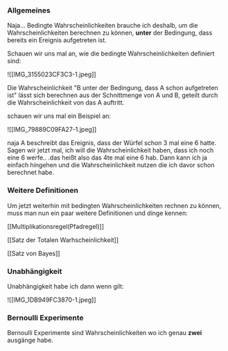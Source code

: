 ### Allgemeines
Naja... Bedingte Wahrscheinlichkeiten brauche ich deshalb, um die Wahrscheinlichkeiten berechnen zu können, **unter** der Bedingung, dass bereits ein Ereignis aufgetreten ist.

Schauen wir uns mal an, wie die bedingte Wahrscheinlichkeiten definiert sind:

![[IMG_3155023CF3C3-1.jpeg]]

Die Wahrscheinlichkeit "B unter der Bedingung, dass A schon aufgetreten ist" lässt sich berechnen aus der Schnittmenge von A und B, geteilt durch die Wahrscheinlichkeit von das A auftritt.

schauen wir uns mal ein Beispiel an:

![[IMG_79889C09FA27-1.jpeg]]

naja A beschreibt das Ereignis, dass der Würfel schon 3 mal eine 6 hatte. Sagen wir jetzt mal, ich will die Wahrscheinlichkeit haben, dass ich noch eine 6 werfe.. .das heißt also das 4te mal eine 6 hab. Dann kann ich ja einfach hingehen und die Wahrscheinlichkeit nutzen die ich davor schon berechnet habe.

### Weitere Definitionen
Um jetzt weiterhin mit bedingten Wahrscheinlichkeiten rechnen zu können, muss man nun ein paar weitere Definitionen und dinge kennen:

[[Multiplikationsregel(Pfadregel)]]

[[Satz der Totalen Warhscheinlichkeit]]

[[Satz von Bayes]]

### Unabhängigkeit
Unabhängigkeit habe ich dann wenn gilt:

![[IMG_1DB949FC3870-1.jpeg]]

### Bernoulli Experimente
Bernoulli Experimente sind Wahrscheinlichkeiten wo ich genau **zwei** ausgänge habe.

